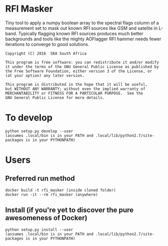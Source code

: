 # RFI Masker
Tiny tool to apply a numpy boolean array to the spectral flags column of a measurement set to mask out known RFI sources like GSM and satelite in L-band. Typically flagging known RFI sources produces much better backgrounds and tools like the mighty AOFlagger RFI hammer needs fewer iterations to converge to good solutions.

    Copyright (C) 2016  SKA South Africa

    This program is free software: you can redistribute it and/or modify
    it under the terms of the GNU General Public License as published by
    the Free Software Foundation, either version 3 of the License, or
    (at your option) any later version.

    This program is distributed in the hope that it will be useful,
    but WITHOUT ANY WARRANTY; without even the implied warranty of
    MERCHANTABILITY or FITNESS FOR A PARTICULAR PURPOSE.  See the
    GNU General Public License for more details.

# To develop
```
python setup.py develop --user
(assumes .local/bin is in your PATH and .local/lib/python2.7/site-packages is in your PYTHONPATH)
```
# Users
## Preferred run method
```
docker build -t rfi_masker (inside cloned folder)
docker run -it --rm rfi_masker (anywhere)
```
## Install (if you're yet to discover the pure awesomeness of Docker)
```
python setup.py install --user
(assumes .local/bin is in your PATH and .local/lib/python2.7/site-packages is in your PYTHONPATH)
```
